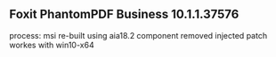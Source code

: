 Foxit PhantomPDF Business 10.1.1.37576
--------------------------------------

process:
  msi re-built using aia18.2
  component removed injected patch
  workes with win10-x64
  
  
